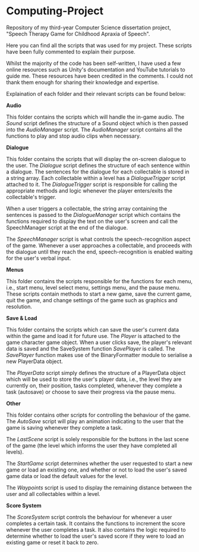 # Computing-Project
Repository of my third-year Computer Science dissertation project, "Speech Therapy Game for Childhood Apraxia of Speech". 

Here you can find all the scripts that was used for my project. These scripts have been fully commented to explain their purpose. 

Whilst the majority of the code has been self-written, I have used a few online resources such as Unity's documentation and YouTube tutorials to guide me. These resources have been credited in the comments. I could not thank them enough for sharing their knowledge and expertise. 

Explaination of each folder and their relevant scripts can be found below: 

**Audio**

This folder contains the scripts which will handle the in-game audio. The *Sound* script defines the structure of a Sound object which is then passed into the *AudioManager* script. The *AudioManager* script contains all the functions to play and stop audio clips when necessary. 

**Dialogue**

This folder contains the scripts that will display the on-screen dialogue to the user. The *Dialogue* script defines the structure of each sentence within a dialogue. The sentences for the dialogue for each collectable is stored in a string array. Each collectable within a level has a *DialogueTrigger* script attached to it. The *DialogueTrigger* script is responsible for calling the appropriate methods and logic whenever the player enters/exits the collectable's trigger. 

When a user triggers a collectable, the string array containing the sentences is passed to the *DialogueManager* script which contains the functions required to display the text on the user's screen and call the SpeechManager script at the end of the dialogue. 

The *SpeechManager* script is what controls the speech-recognition aspect of the game. Whenever a user approaches a collectable, and proceeds with the dialogue until they reach the end, speech-recognition is enabled waiting for the user's verbal input. 

**Menus**

This folder contains the scripts responsible for the functions for each menu, i.e., start menu, level select menu, settings menu, and the pause menu. These scripts contain methods to start a new game, save the current game, quit the game, and change settings of the game such as graphics and resolution. 

**Save & Load**

This folder contains the scripts which can save the user's current data within the game and load it for future use. The *Player* is attached to the game character game object. When a user clicks save, the player's relevant data is saved and the SaveSystem function *SavePlayer* is called. The *SavePlayer* function makes use of the BinaryFormatter module to serialise a new PlayerData object. 

The *PlayerData* script simply defines the structure of a PlayerData object which will be used to store the user's player data, i.e., the level they are currently on, their position, tasks completed, whenever they complete a task (autosave) or choose to save their progress via the pause menu. 

**Other**

This folder contains other scripts for controlling the behaviour of the game. The *AutoSave* script will play an animation indicating to the user that the game is saving whenever they complete a task.

The *LastScene* script is solely responsible for the buttons in the last scene of the game (the level which informs the user they have completed all levels). 

The *StartGame* script determines whether the user requested to start a new game or load an existing one, and whether or not to load the user's saved game data or load the default values for the level. 

The *Waypoints* script is used to display the remaining distance between the user and all collectables within a level. 

**Score System**

The *ScoreSystem* script controls the behaviour for whenever a user completes a certain task. It contains the functions to increment the score whenever the user completes a task. It also contains the logic required to determine whether to load the user's saved score if they were to load an existing game or reset it back to zero. 







